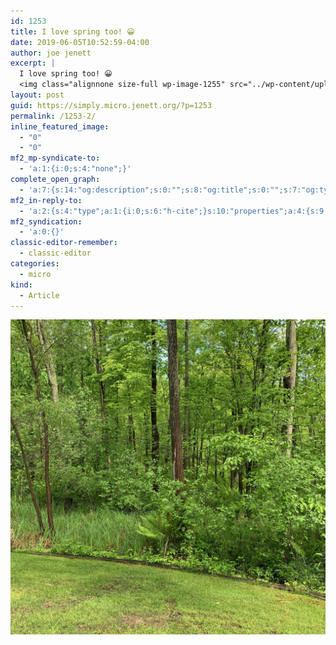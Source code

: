 ```yaml
---
id: 1253
title: I love spring too! 😀
date: 2019-06-05T10:52:59-04:00
author: joe jenett
excerpt: |
  I love spring too! 😀
  <img class="alignnone size-full wp-image-1255" src="../wp-content/uploads/2020/06/IMG_2813.jpeg" alt="" width="3024" height="3024" />
layout: post
guid: https://simply.micro.jenett.org/?p=1253
permalink: /1253-2/
inline_featured_image:
  - "0"
  - "0"
mf2_mp-syndicate-to:
  - 'a:1:{i:0;s:4:"none";}'
complete_open_graph:
  - 'a:7:{s:14:"og:description";s:0:"";s:8:"og:title";s:0:"";s:7:"og:type";s:0:"";s:12:"twitter:card";s:7:"summary";s:15:"twitter:creator";s:0:"";s:19:"twitter:description";s:0:"";s:8:"og:image";s:0:"";}'
mf2_in-reply-to:
  - 'a:2:{s:4:"type";a:1:{i:0;s:6:"h-cite";}s:10:"properties";a:4:{s:9:"published";a:1:{i:0;s:25:"2019-06-05T14:38:56+00:00";}s:7:"updated";a:1:{i:0;s:25:"2019-06-05T14:38:56+00:00";}s:3:"url";a:1:{i:0;s:43:"https://micro.blog/hollyhoneychurch/3902929";}s:6:"author";a:2:{s:4:"type";a:1:{i:0;s:6:"h-card";}s:10:"properties";a:3:{s:4:"name";a:1:{i:0;s:16:"hollyhoneychurch";}s:3:"url";a:1:{i:0;s:35:"https://micro.blog/hollyhoneychurch";}s:5:"photo";a:1:{i:0;s:46:"https://micro.blog/hollyhoneychurch/avatar.jpg";}}}}}'
mf2_syndication:
  - 'a:0:{}'
classic-editor-remember:
  - classic-editor
categories:
  - micro
kind:
  - Article
---
```

<img loading="lazy" class="alignnone size-full wp-image-1255" src="../wp-content/uploads/2020/06/IMG_2813-scaled-1.jpeg" alt="" />